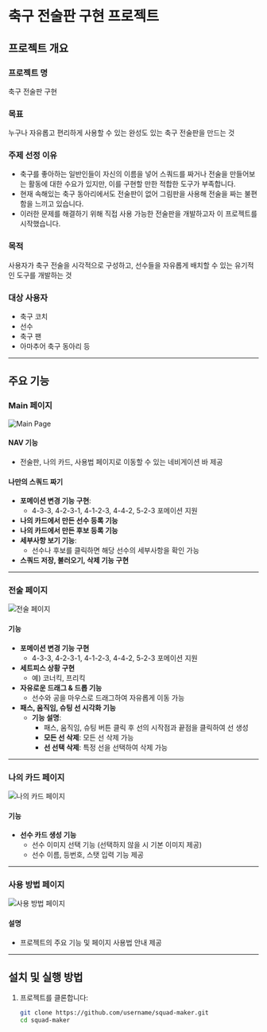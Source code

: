 # 축구 전술판 구현 프로젝트

## 프로젝트 개요

### 프로젝트 명
축구 전술판 구현

### 목표
누구나 자유롭고 편리하게 사용할 수 있는 완성도 있는 축구 전술판을 만드는 것

### 주제 선정 이유
- 축구를 좋아하는 일반인들이 자신의 이름을 넣어 스쿼드를 짜거나 전술을 만들어보는 활동에 대한 수요가 있지만, 이를 구현할 만한 적합한 도구가 부족합니다.
- 현재 속해있는 축구 동아리에서도 전술판이 없어 그림판을 사용해 전술을 짜는 불편함을 느끼고 있습니다.
- 이러한 문제를 해결하기 위해 직접 사용 가능한 전술판을 개발하고자 이 프로젝트를 시작했습니다.

### 목적
사용자가 축구 전술을 시각적으로 구성하고, 선수들을 자유롭게 배치할 수 있는 유기적인 도구를 개발하는 것

### 대상 사용자
- 축구 코치
- 선수
- 축구 팬
- 아마추어 축구 동아리 등

---

## 주요 기능

### **Main 페이지**
![Main Page](https://prod-files-secure.s3.us-west-2.amazonaws.com/706e0b50-be80-4181-beae-75be883ed775/a4230dc8-e57c-4470-b961-764f9de25910/image.png)

#### **NAV 기능**
- 전술판, 나의 카드, 사용법 페이지로 이동할 수 있는 네비게이션 바 제공

#### **나만의 스쿼드 짜기**
- **포메이션 변경 기능 구현**: 
  - 4-3-3, 4-2-3-1, 4-1-2-3, 4-4-2, 5-2-3 포메이션 지원
- **나의 카드에서 만든 선수 등록 기능**
- **나의 카드에서 만든 후보 등록 기능**
- **세부사항 보기 기능**: 
  - 선수나 후보를 클릭하면 해당 선수의 세부사항을 확인 가능
- **스쿼드 저장, 불러오기, 삭제 기능 구현**

---

### **전술 페이지**
![전술 페이지](https://prod-files-secure.s3.us-west-2.amazonaws.com/706e0b50-be80-4181-beae-75be883ed775/e6a70c2a-da9a-474a-9245-8000bd42b94a/image.png)

#### **기능**
- **포메이션 변경 기능 구현**
  - 4-3-3, 4-2-3-1, 4-1-2-3, 4-4-2, 5-2-3 포메이션 지원
- **세트피스 상황 구현**
  - 예) 코너킥, 프리킥
- **자유로운 드래그 & 드롭 기능**
  - 선수와 공을 마우스로 드래그하여 자유롭게 이동 가능
- **패스, 움직임, 슈팅 선 시각화 기능**
  - **기능 설명**:
    - 패스, 움직임, 슈팅 버튼 클릭 후 선의 시작점과 끝점을 클릭하여 선 생성
    - **모든 선 삭제**: 모든 선 삭제 가능
    - **선 선택 삭제**: 특정 선을 선택하여 삭제 가능

---

### **나의 카드 페이지**
![나의 카드 페이지](https://prod-files-secure.s3.us-west-2.amazonaws.com/706e0b50-be80-4181-beae-75be883ed775/d09f7fec-7e7a-44b2-844a-456f4adbd126/image.png)

#### **기능**
- **선수 카드 생성 기능**
  - 선수 이미지 선택 기능 (선택하지 않을 시 기본 이미지 제공)
  - 선수 이름, 등번호, 스탯 입력 기능 제공

---

### **사용 방법 페이지**
![사용 방법 페이지](https://prod-files-secure.s3.us-west-2.amazonaws.com/706e0b50-be80-4181-beae-75be883ed775/c13b3297-80ba-4a18-906c-edaf0a4bd6c9/image.png)

#### **설명**
- 프로젝트의 주요 기능 및 페이지 사용법 안내 제공

---

## 설치 및 실행 방법

1. 프로젝트를 클론합니다:
   ```bash
   git clone https://github.com/username/squad-maker.git
   cd squad-maker